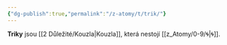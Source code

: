 ```yaml
---
{"dg-publish":true,"permalink":"/z-atomy/t/trik/"}
---
```


**Triky** jsou [[2 Důležité/Kouzla\|Kouzla]], která nestojí [[z_Atomy/0-9/🌀\|🌀]].